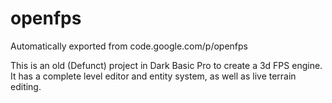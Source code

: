 # openfps
Automatically exported from code.google.com/p/openfps

This is an old (Defunct) project in Dark Basic Pro to create a 3d FPS engine. It has a complete level editor and entity system, as well as live terrain editing.
